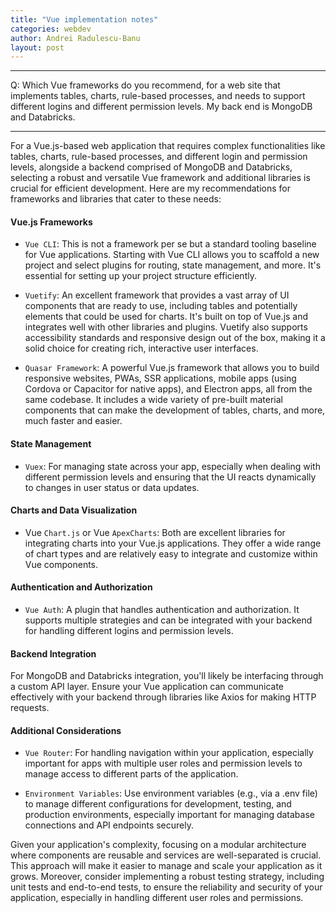 ```yaml
---
title: "Vue implementation notes"
categories: webdev
author: Andrei Radulescu-Banu
layout: post
---
```


---

Q: Which Vue frameworks do you recommend, for a web site that implements tables, charts, rule-based processes, and needs to support different logins and different permission levels. My back end is MongoDB and Databricks.

---

For a Vue.js-based web application that requires complex functionalities like tables, charts, rule-based processes, and different login and permission levels, alongside a backend comprised of MongoDB and Databricks, selecting a robust and versatile Vue framework and additional libraries is crucial for efficient development. Here are my recommendations for frameworks and libraries that cater to these needs:

#### Vue.js Frameworks

* `Vue CLI`: This is not a framework per se but a standard tooling baseline for Vue applications. Starting with Vue CLI allows you to scaffold a new project and select plugins for routing, state management, and more. It's essential for setting up your project structure efficiently.

* `Vuetify`: An excellent framework that provides a vast array of UI components that are ready to use, including tables and potentially elements that could be used for charts. It's built on top of Vue.js and integrates well with other libraries and plugins. Vuetify also supports accessibility standards and responsive design out of the box, making it a solid choice for creating rich, interactive user interfaces.

* `Quasar Framework`: A powerful Vue.js framework that allows you to build responsive websites, PWAs, SSR applications, mobile apps (using Cordova or Capacitor for native apps), and Electron apps, all from the same codebase. It includes a wide variety of pre-built material components that can make the development of tables, charts, and more, much faster and easier.

#### State Management
* `Vuex`: For managing state across your app, especially when dealing with different permission levels and ensuring that the UI reacts dynamically to changes in user status or data updates.

#### Charts and Data Visualization
* Vue `Chart.js` or Vue `ApexCharts`: Both are excellent libraries for integrating charts into your Vue.js applications. They offer a wide range of chart types and are relatively easy to integrate and customize within Vue components.

#### Authentication and Authorization
* `Vue Auth`: A plugin that handles authentication and authorization. It supports multiple strategies and can be integrated with your backend for handling different logins and permission levels.

#### Backend Integration
For MongoDB and Databricks integration, you'll likely be interfacing through a custom API layer. Ensure your Vue application can communicate effectively with your backend through libraries like Axios for making HTTP requests.

#### Additional Considerations
* `Vue Router`: For handling navigation within your application, especially important for apps with multiple user roles and permission levels to manage access to different parts of the application.

* `Environment Variables`: Use environment variables (e.g., via a .env file) to manage different configurations for development, testing, and production environments, especially important for managing database connections and API endpoints securely.

Given your application's complexity, focusing on a modular architecture where components are reusable and services are well-separated is crucial. This approach will make it easier to manage and scale your application as it grows. Moreover, consider implementing a robust testing strategy, including unit tests and end-to-end tests, to ensure the reliability and security of your application, especially in handling different user roles and permissions.